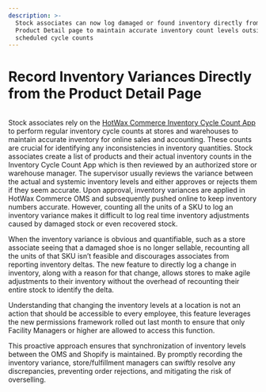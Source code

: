 ```yaml
---
description: >-
  Stock associates can now log damaged or found inventory directly from the
  Product Detail page to maintain accurate inventory count levels outside of
  scheduled cycle counts
---
```


# Record Inventory Variances Directly from the Product Detail Page

<figure><img src="https://www.hotwax.co/hubfs/Product%20Updates%20and%20Release%20Notes/2023/April%202023/Product%20updates/Featured%20Image/Log%20Inventory%20Variance-1.png" alt=""><figcaption></figcaption></figure>

&#x20;

Stock associates rely on the [HotWax Commerce Inventory Cycle Count App](https://www.hotwax.co/apps/inventory-cycle-count-app) to perform regular inventory cycle counts at stores and warehouses to maintain accurate inventory for online sales and accounting. These counts are crucial for identifying any inconsistencies in inventory quantities. Stock associates create a list of products and their actual inventory counts in the Inventory Cycle Count App which is then reviewed by an authorized store or warehouse manager. The supervisor usually reviews the variance between the actual and systemic inventory levels and either approves or rejects them if they seem accurate. Upon approval, inventory variances are applied in HotWax Commerce OMS and subsequently pushed online to keep inventory numbers accurate. However, counting all the units of a SKU to log an inventory variance makes it difficult to log real time inventory adjustments caused by damaged stock or even recovered stock.

When the inventory variance is obvious and quantifiable, such as a store associate seeing that a damaged shoe is no longer sellable, recounting all the units of that SKU isn’t feasible and discourages associates from reporting inventory deltas. The new feature to directly log a change in inventory, along with a reason for that change, allows stores to make agile adjustments to their inventory without the overhead of recounting their entire stock to identify the delta.

Understanding that changing the inventory levels at a location is not an action that should be accessible to every employee, this feature leverages the new permissions framework rolled out last month to ensure that only Facility Managers or higher are allowed to access this function.&#x20;

This proactive approach ensures that synchronization of inventory levels between the OMS and Shopify is maintained. By promptly recording the inventory variance, store/fulfillment managers can swiftly resolve any discrepancies, preventing order rejections, and mitigating the risk of overselling.
